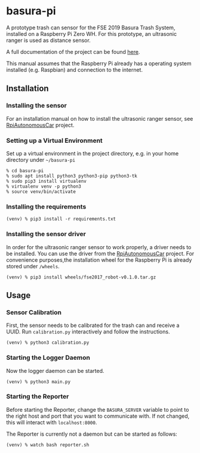 # basura-pi
A prototype trash can sensor for the FSE 2019 Basura Trash System, installed on a Raspberry Pi Zero WH.
For this prototype, an ultrasonic ranger is used as distance sensor.

A full documentation of the project can be found [here](
https://docs.google.com/document/d/14aZPNU4AN9pGmYlxhXt_9eWmgolxFtHpdMSF23xxXis/edit).

This manual assumes that the Raspberry Pi already has a operating system installed (e.g. Raspbian)
and connection to the internet.

## Installation

### Installing the sensor
For an installation manual on how to install the ultrasonic ranger sensor, see
[RpiAutonomousCar](https://github.com/FullStackEmbedded/RpiAutonomousCar) project.

### Setting up a Virtual Environment
Set up a virtual environment in the project directory, e.g. in your home directory under 
`~/basura-pi`

    % cd basura-pi
    % sudo apt install python3 python3-pip python3-tk
    % sudo pip3 install virtualenv
    % virtualenv venv -p python3
    % source venv/bin/activate

### Installing the requirements

    (venv) % pip3 install -r requirements.txt

### Installing the sensor driver
In order for the ultrasonic ranger sensor to work properly, a driver needs to be installed.
You can use the driver from the [RpiAutonomousCar](https://github.com/FullStackEmbedded/RpiAutonomousCar) project.
For convenience purposes,the installation wheel for the Raspberry Pi is already stored under 
`/wheels`.

    (venv) % pip3 install wheels/fse2017_robot-v0.1.0.tar.gz

      
## Usage

### Sensor Calibration
First, the sensor needs to be calibrated for the trash can and receive a UUID.
Run `calibration.py` interactively and follow the instructions.

    (venv) % python3 calibration.py

### Starting the Logger Daemon
Now the logger daemon can be started.

    (venv) % python3 main.py

### Starting the Reporter
Before starting the Reporter, change the `BASURA_SERVER` variable to point to the right host and port that you want to communicate with.
If not changed, this will interact with `localhost:8000`.

The Reporter is currently not a daemon but can be started as follows:

    (venv) % watch bash reporter.sh
